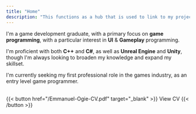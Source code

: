 ```yaml
---
title: "Home"
description: "This functions as a hub that is used to link to my projects, and share write-ups/blog posts"
---
```


I'm a game development graduate, with a primary focus
on **game programming**, with a particular interest in **UI** & **Gameplay** programming.

I'm proficient with both **C++** and **C#**, as well as **Unreal Engine** and **Unity**, though I'm always looking to broaden my knowledge and expand my skillset.

I'm currently seeking my first professional role in the games industry, as an entry level game programmer.


<br>{{< button href="/Emmanuel-Ogie-CV.pdf" target="_blank" >}}
View CV
{{< /button >}}</br>
